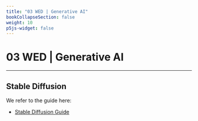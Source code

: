 ```yaml
---
title: "03 WED | Generative AI"
bookCollapseSection: false
weight: 10
p5js-widget: false
---
```


# 03 WED | Generative AI

---

## Stable Diffusion

We refer to the guide here:

- [Stable Diffusion Guide](../../../tutorials/ai-generators/image/stable-diffusion)
